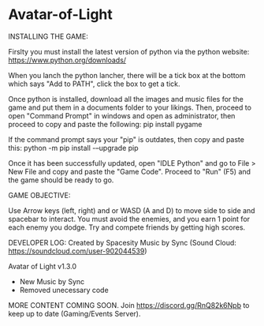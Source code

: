 # Avatar-of-Light
INSTALLING THE GAME:

Firslty you must install the latest version of python via the python website: https://www.python.org/downloads/

When you lanch the python lancher, there will be a tick box at the bottom which says "Add to PATH", click the box to get a tick.

Once python is installed, download all the images and music files for the game and put them in a documents folder to your likings. Then, proceed to open "Command Prompt" in windows and open as administrator,
then proceed to copy and paste the following: pip install pygame

If the command prompt says your "pip" is outdates, then copy and paste this: python -m pip install -–upgrade pip

Once it has been successfully updated, open "IDLE Python" and go to File > New File and copy and paste the "Game Code". Proceed to "Run" (F5) and the game
should be ready to go.

GAME OBJECTIVE:

Use Arrow keys (left, right) and or WASD (A and D) to move side to side and spacebar to interact. You must avoid the enemies, and you earn 1 point for each enemy you dodge. Try and compete friends by getting high scores. 

DEVELOPER LOG:
Created by Spacesity 
Music by Sync (Sound Cloud: https://soundcloud.com/user-902044539) 

Avatar of Light v1.3.0
- New Music by Sync
- Removed unecessary code

MORE CONTENT COMING SOON. Join https://discord.gg/RnQ82k6Npb to keep up to date (Gaming/Events Server). 


